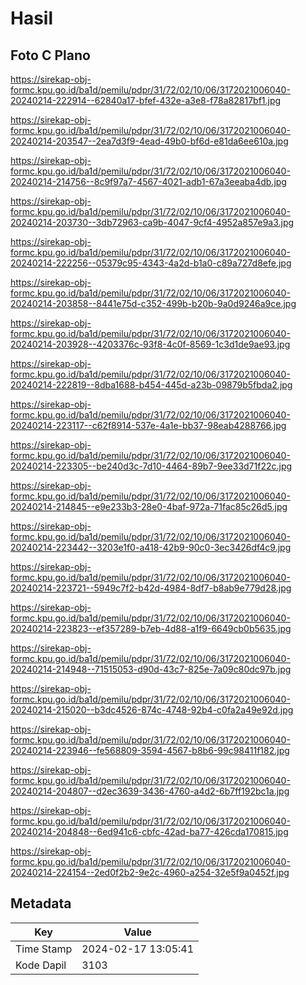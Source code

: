 # Hasil

## Foto C Plano

https://sirekap-obj-formc.kpu.go.id/ba1d/pemilu/pdpr/31/72/02/10/06/3172021006040-20240214-222914--62840a17-bfef-432e-a3e8-f78a82817bf1.jpg

https://sirekap-obj-formc.kpu.go.id/ba1d/pemilu/pdpr/31/72/02/10/06/3172021006040-20240214-203547--2ea7d3f9-4ead-49b0-bf6d-e81da6ee610a.jpg

https://sirekap-obj-formc.kpu.go.id/ba1d/pemilu/pdpr/31/72/02/10/06/3172021006040-20240214-214756--8c9f97a7-4567-4021-adb1-67a3eeaba4db.jpg

https://sirekap-obj-formc.kpu.go.id/ba1d/pemilu/pdpr/31/72/02/10/06/3172021006040-20240214-203730--3db72963-ca9b-4047-9cf4-4952a857e9a3.jpg

https://sirekap-obj-formc.kpu.go.id/ba1d/pemilu/pdpr/31/72/02/10/06/3172021006040-20240214-222256--05379c95-4343-4a2d-b1a0-c89a727d8efe.jpg

https://sirekap-obj-formc.kpu.go.id/ba1d/pemilu/pdpr/31/72/02/10/06/3172021006040-20240214-203858--8441e75d-c352-499b-b20b-9a0d9246a9ce.jpg

https://sirekap-obj-formc.kpu.go.id/ba1d/pemilu/pdpr/31/72/02/10/06/3172021006040-20240214-203928--4203376c-93f8-4c0f-8569-1c3d1de9ae93.jpg

https://sirekap-obj-formc.kpu.go.id/ba1d/pemilu/pdpr/31/72/02/10/06/3172021006040-20240214-222819--8dba1688-b454-445d-a23b-09879b5fbda2.jpg

https://sirekap-obj-formc.kpu.go.id/ba1d/pemilu/pdpr/31/72/02/10/06/3172021006040-20240214-223117--c62f8914-537e-4a1e-bb37-98eab4288766.jpg

https://sirekap-obj-formc.kpu.go.id/ba1d/pemilu/pdpr/31/72/02/10/06/3172021006040-20240214-223305--be240d3c-7d10-4464-89b7-9ee33d71f22c.jpg

https://sirekap-obj-formc.kpu.go.id/ba1d/pemilu/pdpr/31/72/02/10/06/3172021006040-20240214-214845--e9e233b3-28e0-4baf-972a-71fac85c26d5.jpg

https://sirekap-obj-formc.kpu.go.id/ba1d/pemilu/pdpr/31/72/02/10/06/3172021006040-20240214-223442--3203e1f0-a418-42b9-90c0-3ec3426df4c9.jpg

https://sirekap-obj-formc.kpu.go.id/ba1d/pemilu/pdpr/31/72/02/10/06/3172021006040-20240214-223721--5949c7f2-b42d-4984-8df7-b8ab9e779d28.jpg

https://sirekap-obj-formc.kpu.go.id/ba1d/pemilu/pdpr/31/72/02/10/06/3172021006040-20240214-223823--ef357289-b7eb-4d88-a1f9-6649cb0b5635.jpg

https://sirekap-obj-formc.kpu.go.id/ba1d/pemilu/pdpr/31/72/02/10/06/3172021006040-20240214-214948--71515053-d90d-43c7-825e-7a09c80dc97b.jpg

https://sirekap-obj-formc.kpu.go.id/ba1d/pemilu/pdpr/31/72/02/10/06/3172021006040-20240214-215020--b3dc4526-874c-4748-92b4-c0fa2a49e92d.jpg

https://sirekap-obj-formc.kpu.go.id/ba1d/pemilu/pdpr/31/72/02/10/06/3172021006040-20240214-223946--fe568809-3594-4567-b8b6-99c98411f182.jpg

https://sirekap-obj-formc.kpu.go.id/ba1d/pemilu/pdpr/31/72/02/10/06/3172021006040-20240214-204807--d2ec3639-3436-4760-a4d2-6b7ff192bc1a.jpg

https://sirekap-obj-formc.kpu.go.id/ba1d/pemilu/pdpr/31/72/02/10/06/3172021006040-20240214-204848--6ed941c6-cbfc-42ad-ba77-426cda170815.jpg

https://sirekap-obj-formc.kpu.go.id/ba1d/pemilu/pdpr/31/72/02/10/06/3172021006040-20240214-224154--2ed0f2b2-9e2c-4960-a254-32e5f9a0452f.jpg


## Metadata

| Key        | Value               |
| ---------- | ------------------- |
| Time Stamp | 2024-02-17 13:05:41 |
| Kode Dapil | 3103                |



